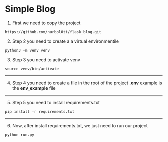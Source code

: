 # Simple Blog

1. First we need to copy the project
```
https://github.com/nurbol0tt/flask_blog.git
```

2. Step 2 you need to create a a virtual environmentile
```
python3 -m venv venv
```

3. Step 3 you need to activate venv
```
source venv/bin/activate
```
___
4. Step 4 you need to create a file in the root of the project __.env__ example is the __env_example__ file

___
5. Step 5 you need to install requirements.txt

```
pip install -r requirements.txt
```
___
6. Now, after install requirements.txt, we just need to run our project

```
python run.py
```
